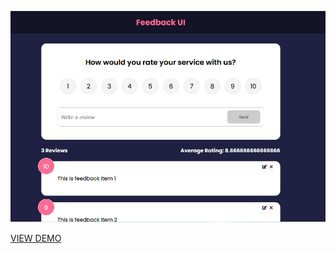 ![Feedback](/src/components/assets/screen.PNG 'Feedback')

[VIEW DEMO](https://feedbacksreact.netlify.app/)
